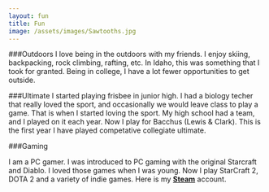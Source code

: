 ```yaml
---
layout: fun
title: Fun
image: /assets/images/Sawtooths.jpg
---
```


###Outdoors
I love being in the outdoors with my friends. I enjoy skiing, backpacking, rock climbing, rafting, etc. In Idaho, this was something that I took for granted. Being in college, I have a lot fewer opportunities to get outside.


###Ultimate
I started playing frisbee in junior high. I had a biology techer that really loved the sport, and occasionally we would leave class to play a game. That is when I started loving the sport. My high school had a team, and I played on it each year. Now I play for Bacchus (Lewis & Clark). This is the first year I have played competative collegiate ultimate.

###Gaming

I am a PC gamer. I was introduced to PC gaming with the original Starcraft and Diablo. I loved those games when I was young. Now I play StarCraft 2, DOTA 2 and a variety of indie games. Here is my [**Steam**](http://steamcommunity.com/id/Benw5858/games?tab=all) account.